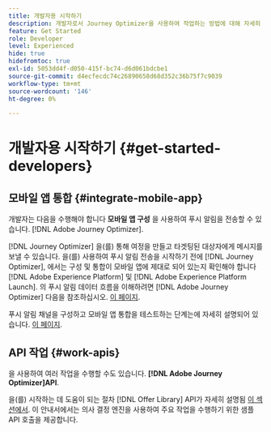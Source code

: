 ```yaml
---
title: 개발자용 시작하기
description: 개발자로서 Journey Optimizer을 사용하여 작업하는 방법에 대해 자세히 알아보십시오
feature: Get Started
role: Developer
level: Experienced
hide: true
hidefromtoc: true
exl-id: 5053dd4f-d050-415f-bc74-d6d061bdcbe1
source-git-commit: d4ecfecdc74c26890658d68d352c36b75f7c9039
workflow-type: tm+mt
source-wordcount: '146'
ht-degree: 0%

---
```


# 개발자용 시작하기 {#get-started-developers}

## 모바일 앱 통합 {#integrate-mobile-app}

개발자는 다음을 수행해야 합니다 **모바일 앱 구성** 을 사용하여 푸시 알림을 전송할 수 있습니다. [!DNL Adobe Journey Optimizer].

[!DNL Journey Optimizer] 을(를) 통해 여정을 만들고 타겟팅된 대상자에게 메시지를 보낼 수 있습니다. 을(를) 사용하여 푸시 알림 전송을 시작하기 전에 [!DNL Journey Optimizer], 에서는 구성 및 통합이 모바일 앱에 제대로 되어 있는지 확인해야 합니다 [!DNL Adobe Experience Platform] 및 [!DNL Adobe Experience Platform Launch]. 의 푸시 알림 데이터 흐름을 이해하려면 [!DNL Adobe Journey Optimizer] 다음을 참조하십시오. [이 페이지](../../push/push-gs.md).

푸시 알림 채널을 구성하고 모바일 앱 통합을 테스트하는 단계는에 자세히 설명되어 있습니다. [이 페이지](../../push/push-configuration.md).

## API 작업 {#work-apis}

을 사용하여 여러 작업을 수행할 수도 있습니다. **[!DNL Adobe Journey Optimizer]API**.

을(를) 시작하는 데 도움이 되는 절차 [!DNL Offer Library] API가 자세히 설명됨 [이 섹션에서](../../offers/api-reference/getting-started.md). 이 안내서에서는 의사 결정 엔진을 사용하여 주요 작업을 수행하기 위한 샘플 API 호출을 제공합니다.
